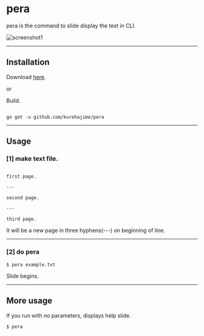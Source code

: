 # pera
pera is the command to slide display the text in CLI.

![screenshot1](https://cloud.githubusercontent.com/assets/4569916/16450500/3ed1e1be-3e38-11e6-860a-084bf6d82b0f.gif)

---

## Installation

Download [here](https://github.com/kurehajime/pera/releases).

or 

Build.

```

go get -u github.com/kurehajime/pera

```

---

## Usage

### [1] make text file.

```

first page.

---

second page.

---

third page.

```

 It will be a new page in three hyphens(---) on beginning of line.

---

### [2] do pera 

```
$ pera example.txt
```

Slide begins.

---

## More usage

If you run with no parameters, displays help slide.

```
$ pera
```

